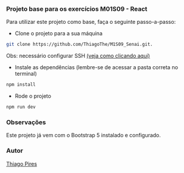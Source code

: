 ### Projeto base para os exercícios M01S09 - React

Para utilizar este projeto como base, faça o seguinte passo-a-passo:

- Clone o projeto para a sua máquina

```bash
git clone https://github.com/ThiagoThe/M1S09_Senai.git.
```

Obs: necessário configurar SSH [(veja como clicando aqui)](https://www.youtube.com/watch?v=n-H1eFSsugo)

- Instale as dependências (lembre-se de acessar a pasta correta no terminal)

```bash
npm install
```

- Rode o projeto

```bash
npm run dev
```

### Observações

Este projeto já vem com o Bootstrap 5 instalado e configurado.

### Autor

[Thiago Pires]()
